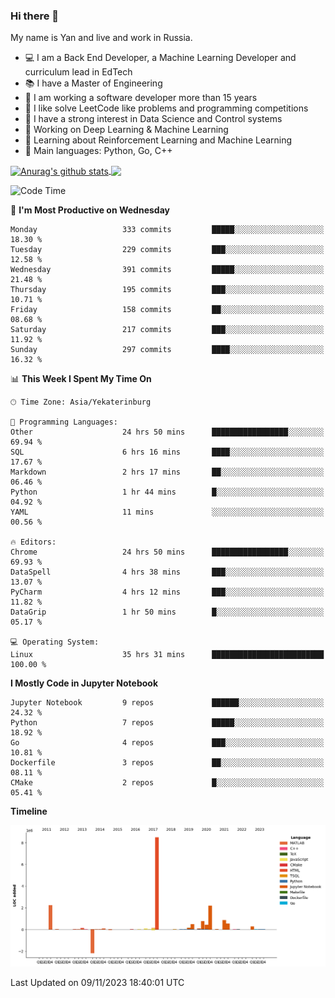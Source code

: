 ### Hi there 👋

My name is Yan and live and work in Russia.

- 💻 I am a Back End Developer, a Machine Learning Developer and curriculum lead in EdTech
- 📚 I have a Master of Engineering
- 🤔 I am working a software developer more than 15 years
- 🌱 I like solve LeetCode like problems and programming competitions
- 📝 I have a strong interest in Data Science and Control systems
- 🔭 Working on Deep Learning & Machine Learning
- 🌱 Learning about Reinforcement Learning and Machine Learning
- 🌟 Main languages: Python, Go, C++

<!--


**yanchick/yanchick** is a ✨ _special_ ✨ repository because its `README.md` (this file) appears on your GitHub profile.

Here are some ideas to get you started:

- I am a self taught Full Stack Developer and a Machine Learning Developer
- 🌱 I’m currently learning ...
- 👯 I’m looking to collaborate on ...
- 🤔 I’m looking for help with ...
- 💬 Ask me about ...
- 📫 How to reach me: ...
- 😄 Pronouns: ...
- ⚡ Fun fact: ...

-->


<a href="https://github.com/anuraghazra/github-readme-stats">
    <img align="center" src="https://github-readme-stats.vercel.app/api?username=yanchick&count_private=true" alt="Anurag's github stats" />
</a>
<a href="https://github.com/anuraghazra/github-readme-stats">
    <img align="center" src="https://github-readme-stats.vercel.app/api/top-langs/?username=yanchick&hide=javascript,html,CSS" />
</a>

<!--START_SECTION:waka-->
![Code Time](http://img.shields.io/badge/Code%20Time-1%2C020%20hrs%2045%20mins-blue)

📅 **I'm Most Productive on Wednesday** 

```text
Monday                   333 commits         █████░░░░░░░░░░░░░░░░░░░░   18.30 % 
Tuesday                  229 commits         ███░░░░░░░░░░░░░░░░░░░░░░   12.58 % 
Wednesday                391 commits         █████░░░░░░░░░░░░░░░░░░░░   21.48 % 
Thursday                 195 commits         ███░░░░░░░░░░░░░░░░░░░░░░   10.71 % 
Friday                   158 commits         ██░░░░░░░░░░░░░░░░░░░░░░░   08.68 % 
Saturday                 217 commits         ███░░░░░░░░░░░░░░░░░░░░░░   11.92 % 
Sunday                   297 commits         ████░░░░░░░░░░░░░░░░░░░░░   16.32 % 
```


📊 **This Week I Spent My Time On** 

```text
🕑︎ Time Zone: Asia/Yekaterinburg

💬 Programming Languages: 
Other                    24 hrs 50 mins      █████████████████░░░░░░░░   69.94 % 
SQL                      6 hrs 16 mins       ████░░░░░░░░░░░░░░░░░░░░░   17.67 % 
Markdown                 2 hrs 17 mins       ██░░░░░░░░░░░░░░░░░░░░░░░   06.46 % 
Python                   1 hr 44 mins        █░░░░░░░░░░░░░░░░░░░░░░░░   04.92 % 
YAML                     11 mins             ░░░░░░░░░░░░░░░░░░░░░░░░░   00.56 % 

🔥 Editors: 
Chrome                   24 hrs 50 mins      █████████████████░░░░░░░░   69.93 % 
DataSpell                4 hrs 38 mins       ███░░░░░░░░░░░░░░░░░░░░░░   13.07 % 
PyCharm                  4 hrs 12 mins       ███░░░░░░░░░░░░░░░░░░░░░░   11.82 % 
DataGrip                 1 hr 50 mins        █░░░░░░░░░░░░░░░░░░░░░░░░   05.17 % 

💻 Operating System: 
Linux                    35 hrs 31 mins      █████████████████████████   100.00 % 
```

**I Mostly Code in Jupyter Notebook** 

```text
Jupyter Notebook         9 repos             ██████░░░░░░░░░░░░░░░░░░░   24.32 % 
Python                   7 repos             █████░░░░░░░░░░░░░░░░░░░░   18.92 % 
Go                       4 repos             ███░░░░░░░░░░░░░░░░░░░░░░   10.81 % 
Dockerfile               3 repos             ██░░░░░░░░░░░░░░░░░░░░░░░   08.11 % 
CMake                    2 repos             █░░░░░░░░░░░░░░░░░░░░░░░░   05.41 % 
```



**Timeline**

![Lines of Code chart](https://raw.githubusercontent.com/yanchick/yanchick/main/assets/bar_graph.png)


 Last Updated on 09/11/2023 18:40:01 UTC
<!--END_SECTION:waka-->

